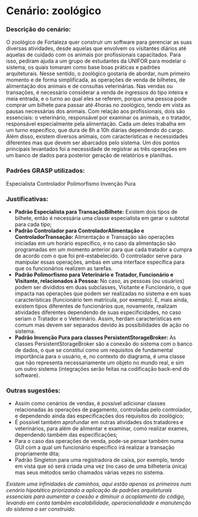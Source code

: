 # Cenário: zoológico 

### Descrição do cenário: 
O zoológico de Fortaleza quer construir um software para gerenciar as suas diversas atividades, desde aquelas que envolvem os visitantes diários até aquelas de cuidado com os animais por profissionais capacitados. Para isso, pediram ajuda a um grupo de estudantes da UNIFOR para modelar o sistema, os quais tomaram como base boas práticas e padrões arquiteturais. Nesse sentido, o zoológico gostaria de abordar, num primeiro momento e de forma simplificada, as operações de venda de bilhetes, de alimentação dos animais e de consultas veterinárias. Nas vendas ou transações, é necessário considerar a venda de ingressos do tipo inteira e meia entrada, e o turno ao qual eles se referem, porque uma pessoa pode comprar um bilhete para passar até 4horas no zoológico, tendo em vista as pausas necessárias dos animais. Com relação aos profissionais, dois são essenciais: o veterinário, responsável por examinar os animais, e o tratador, responsável especialmente pela alimentação. Cada um deles trabalha em um turno específico, que dura de 8h a 10h diárias dependendo do cargo. Além disso, existem diversos animais, com características e necessidades diferentes mas que devem ser abarcados pelo sistema. Um dos pontos principais levantados foi a necessidade de registrar as três operações em um banco de dados para posterior geração de relatórios e planilhas.


### Padrões GRASP utilizados:
Especialista
Controlador
Polimorfismo
Invenção Pura

### Justificativas:
- **Padrão Especialista para TransaçãoBilhete:** Existem dois tipos de bilhete, então é necessária uma classe especialista em gerar o subtotal para cada tipo;
- **Padrão Controlador para ControladorAlimentação e ControladorTransação:** Alimentação e Transação são operações iniciadas em um horário específico, e no caso da alimentação são programadas em um momento anterior para que cada tratador a cumpra de acordo com o que foi pré-estabelecido. O controlador serve para manipular essas operações, ambas em uma interface específica para que os funcionários realizem as tarefas. 
- **Padrão Polimorfismo para Veterinário e Tratador, Funcionário e Visitante, relacionados à Pessoa:** No caso, as pessoas (ou usuários) podem ser divididos em duas subclasses, Visitante e Funcionário, o que impacta nas operações que podem ser realizadas no sistema e em suas características (funcionário tem matrícula, por exemplo). E, mais ainda, existem tipos diferentes de funcionários que, novamente, realizam atividades diferentes dependendo de suas especificidades, no caso seriam o Tratador e o Veterinário. Assim, herdam características em comum mas devem ser separados devido às possibilidades de ação no sistema. 
- **Padrão Invenção Pura para classes PersistentStorageBroker:** As classes PersistentStorageBroker são a conexão do sistema com o banco de dados, o que se constitui como um requisitos de fundamental importância para o usuário, e, no contexto do diagrama, é uma classe que não representa necessariamente um objeto no mundo real, e sim um outro sistema (integrações serão feitas na codificação back-end do software).

### Outras sugestões:
- Assim como cenários de vendas, é possível adicionar classes relacionadas às operações de pagamento, controladas pelo controlador, e dependendo ainda das especificações dos requisitos do zoológico;
- É possível também aprofundar em outras atividades dos tratadores e veterinários, para além de alimentar e examinar, como realizar exames, dependendo também das especificações;
- Para o caso das operações de venda, pode-se pensar também numa GUI com a qual um funcionário específico irá realizar a transação propriamente dita;
- Padrão Singleton para uma registradora de caixa, por exemplo, tendo em vista que só será criada uma vez (no caso de uma bilheteria única) mas seus métodos serão chamados várias vezes no sistema.

_Existem uma infinidades de caminhos, aqui estão apenas os primeiros num cenário hipotético priorizando a aplicação de padrões arquiteturais essenciais para aumentar a coesão e diminuir o acoplamento do código, levando em conta também escalabilidade, operacionalidade e manutenção do sistema a ser construído._
